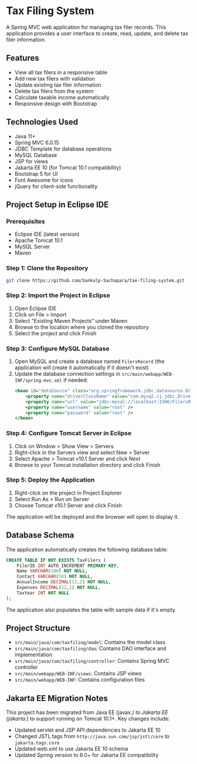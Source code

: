 # Tax Filing System

A Spring MVC web application for managing tax filer records. This application provides a user interface to create, read, update, and delete tax filer information.

## Features

- View all tax filers in a responsive table
- Add new tax filers with validation
- Update existing tax filer information
- Delete tax filers from the system
- Calculate taxable income automatically
- Responsive design with Bootstrap

## Technologies Used

- Java 11+
- Spring MVC 6.0.15
- JDBC Template for database operations
- MySQL Database
- JSP for views
- Jakarta EE 10 (for Tomcat 10.1 compatibility)
- Bootstrap 5 for UI
- Font Awesome for icons
- jQuery for client-side functionality

## Project Setup in Eclipse IDE

### Prerequisites

- Eclipse IDE (latest version)
- Apache Tomcat 10.1
- MySQL Server
- Maven

### Step 1: Clone the Repository

```bash
git clone https://github.com/Sankalp-Sachapara/tax-filing-system.git
```

### Step 2: Import the Project in Eclipse

1. Open Eclipse IDE
2. Click on File > Import
3. Select "Existing Maven Projects" under Maven
4. Browse to the location where you cloned the repository
5. Select the project and click Finish

### Step 3: Configure MySQL Database

1. Open MySQL and create a database named `FilersRecord` (the application will create it automatically if it doesn't exist)
2. Update the database connection settings in `src/main/webapp/WEB-INF/spring-mvc.xml` if needed:
   ```xml
   <bean id="dataSource" class="org.springframework.jdbc.datasource.DriverManagerDataSource">
       <property name="driverClassName" value="com.mysql.cj.jdbc.Driver" />
       <property name="url" value="jdbc:mysql://localhost:3306/FilersRecord?createDatabaseIfNotExist=true&amp;useSSL=false&amp;allowPublicKeyRetrieval=true" />
       <property name="username" value="root" />
       <property name="password" value="root" />
   </bean>
   ```

### Step 4: Configure Tomcat Server in Eclipse

1. Click on Window > Show View > Servers
2. Right-click in the Servers view and select New > Server
3. Select Apache > Tomcat v10.1 Server and click Next
4. Browse to your Tomcat installation directory and click Finish

### Step 5: Deploy the Application

1. Right-click on the project in Project Explorer
2. Select Run As > Run on Server
3. Choose Tomcat v10.1 Server and click Finish

The application will be deployed and the browser will open to display it.

## Database Schema

The application automatically creates the following database table:

```sql
CREATE TABLE IF NOT EXISTS TaxFilers (
    FilerID INT AUTO_INCREMENT PRIMARY KEY,
    Name VARCHAR(100) NOT NULL,
    Contact VARCHAR(50) NOT NULL,
    AnnualIncome DECIMAL(12,2) NOT NULL,
    Expenses DECIMAL(12,2) NOT NULL,
    TaxYear INT NOT NULL
);
```

The application also populates the table with sample data if it's empty.

## Project Structure

- `src/main/java/com/taxfiling/model`: Contains the model class
- `src/main/java/com/taxfiling/dao`: Contains DAO interface and implementation
- `src/main/java/com/taxfiling/controller`: Contains Spring MVC controller
- `src/main/webapp/WEB-INF/views`: Contains JSP views
- `src/main/webapp/WEB-INF`: Contains configuration files

## Jakarta EE Migration Notes

This project has been migrated from Java EE (javax.*) to Jakarta EE (jakarta.*) to support running on Tomcat 10.1+. Key changes include:

- Updated servlet and JSP API dependencies to Jakarta EE 10
- Changed JSTL tags from `http://java.sun.com/jsp/jstl/core` to `jakarta.tags.core`
- Updated web.xml to use Jakarta EE 10 schema
- Updated Spring version to 6.0+ for Jakarta EE compatibility
